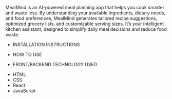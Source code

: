 MealMind is an AI-powered meal planning app that helps you cook smarter and waste less. 
By understanding your available ingredients, dietary needs, and food preferences, MealMind 
generates tailored recipe suggestions, optimized grocery lists, and customizable serving sizes.
It’s your intelligent kitchen assistant, designed to simplify daily meal decisions and reduce food waste.

* INSTALLATION INSTRUCTIONS 


* HOW TO USE 


* FRONT/BACKEND TECHNOLOGY USED 
- HTML
- CSS
- React
- JavaScript
